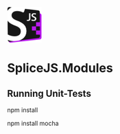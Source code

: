 <img src="splice.modules.png" width=80/> 

# SpliceJS.Modules

## Running Unit-Tests

npm install

npm install mocha